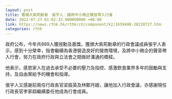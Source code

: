 ```yaml
---
layout: post
title: 獲頒大紫荊勳章　張宇人：續將中小微企聲音帶入行會
date: 2022-07-27 01:02:33.000000000 +08:00
link: https://news.rthk.hk/rthk/ch/component/k2/1659490-20220727.htm
categories: rthk
---
```


政府公布，今年共889人獲授勳及嘉獎。獲頒大紫荊勳章的行政會議成員張宇人表示，感到十分榮幸，指會繼續為香港營造良好的營商環境，及將中小微企的聲音帶入行會，努力在政府行政與立法會之間做好溝通的橋樑。

他表示，感恩家人在過去承受不必要的壓力及指控、感激飲食業界多年的鼓勵與支持，及自由黨給予的機會和指導。

張宇人又感謝前兩任行政長官梁振英及林鄭月娥，讓他加入行政會議，亦感謝現任行政長官李家超繼續委任他成為行會成員。
